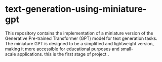 # text-generation-using-miniature-gpt 
This repository contains the implementation of a miniature version of the Generative Pre-trained Transformer (GPT) model for text generation tasks. The miniature GPT is designed to be a simplified and lightweight version, making it more accessible for educational purposes and small-scale applications. this is the first stage of project .
